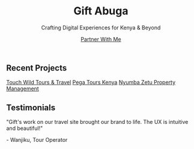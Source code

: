 <!DOCTYPE html>
<html lang="en">
<head>
  <meta charset="UTF-8" />
  <meta name="viewport" content="width=device-width, initial-scale=1.0"/>
  <title>Gift Abuga | Kenyan Web Developer</title>
  <link rel="stylesheet" href="styles.css" />
  <link rel="icon" href="https://img.icons8.com/color/48/000000/code.png" />
</head>
<body>
  <header class="hero">
    <div class="overlay">
      <h1>Gift Abuga</h1>
      <p>Crafting Digital Experiences for Kenya & Beyond</p>
      <a href="#contact" class="cta">Partner With Me</a>
    </div>
  </header>

  <section class="projects">
    <h2>Recent Projects</h2>
    <div class="project-list">
      <a href="https://touchwild.co.ke/hidden-gems-in-kenya/" target="_blank">Touch Wild Tours & Travel</a>
      <a href="https://pegatours.co.ke/lesser-known-kenya-tourist-attractions-for-locals/" target="_blank">Pega Tours Kenya</a>
      <a href="https://www.nyumbazetu.com/" target="_blank">Nyumba Zetu Property Management</a>
    </div>
  </section>

  <section class="testimonials">
    <h2>Testimonials</h2>
    <div class="testimonial">
      <p>"Gift's work on our travel site brought our brand to life. The UX is intuitive and beautiful!"</p>
      <span>- Wanjiku, Tour Operator
